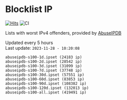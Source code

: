 # Blocklist IP

[![Hits](https://hits.seeyoufarm.com/api/count/incr/badge.svg?url=https%3A%2F%2Fgithub.com%2Fborestad%2Fblocklist-ip%2F&count_bg=%2379C83D&title_bg=%23555555&icon=&icon_color=%23E7E7E7&title=hits&edge_flat=false)](https://hits.seeyoufarm.com)  ![CI](https://img.shields.io/github/workflow/status/borestad/blocklist-ip/CI?style=flat-square)

Lists with worst IPv4 offenders, provided by [AbuseIPDB](https://www.abuseipdb.com/)

<!-- FOOTER-PLACEHOLDER -->
Updated every 5 hours<br>
Last update: `2023-11-28 - 10:20:08`
```
abuseipdb-s100-1d.ipset (24183 ip)
abuseipdb-s100-2d.ipset (28542 ip)
abuseipdb-s100-3d.ipset (31099 ip)
abuseipdb-s100-7d.ipset (37748 ip)
abuseipdb-s100-30d.ipset (57551 ip)
abuseipdb-s100-60d.ipset (83853 ip)
abuseipdb-s100-90d.ipset (108382 ip)
abuseipdb-s100-120d.ipset (132013 ip)
abuseipdb-s100-all.ipset (419491 ip)
```
